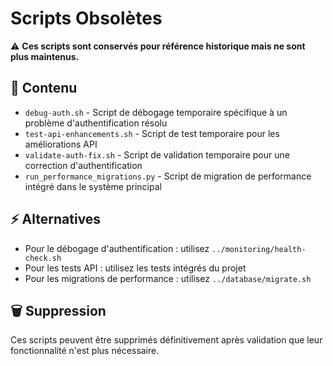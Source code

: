 # Scripts Obsolètes

⚠️ **Ces scripts sont conservés pour référence historique mais ne sont plus maintenus.**

## 📁 Contenu

- `debug-auth.sh` - Script de débogage temporaire spécifique à un problème d'authentification résolu
- `test-api-enhancements.sh` - Script de test temporaire pour les améliorations API
- `validate-auth-fix.sh` - Script de validation temporaire pour une correction d'authentification
- `run_performance_migrations.py` - Script de migration de performance intégré dans le système principal

## ⚡ Alternatives

- Pour le débogage d'authentification : utilisez `../monitoring/health-check.sh`
- Pour les tests API : utilisez les tests intégrés du projet
- Pour les migrations de performance : utilisez `../database/migrate.sh`

## 🗑️ Suppression

Ces scripts peuvent être supprimés définitivement après validation que leur fonctionnalité n'est plus nécessaire.
